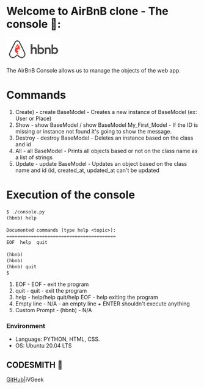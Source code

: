 # Welcome to AirBnB clone - The console 🏡:
![image](https://github.com/iVGeek/AirBnB_clone/blob/master/web_static/images/logo.png)

The AirBnB Console allows us to manage the objects of the web app.

# Commands 
1. Create) - create BaseModel - Creates a new instance of BaseModel (ex: User or Place)
2. Show - show BaseModel / show BaseModel My_First_Model - If the ID is missing or instance not found it's going to show the message.
3. Destroy - destroy BaseModel - Deletes an instance based on the class and id
4. All - all BaseModel - Prints all objects based or not on the class name as a list of strings
5. Update - update BaseModel - Updates an object based on the class name and id (id, created_at, updated_at can't be updated

# Execution of the console
```
$ ./console.py
(hbnb) help

Documented commands (type help <topic>):
========================================
EOF  help  quit

(hbnb) 
(hbnb) 
(hbnb) quit
$

```

1. EOF - EOF - exit the program
2. quit - quit - exit the program
3. help - help/help quit/help EOF - help exiting the program
4. Empty line - N/A - an empty line + ENTER shouldn't execute anything
5. Custom Prompt - (hbnb) - N/A

### Environment
* Language: PYTHON, HTML, CSS.
* OS: Ubuntu 20.04 LTS

## CODESMITH 🦊

[GitHub](https://github.com/iVGeek)|iVGeek
